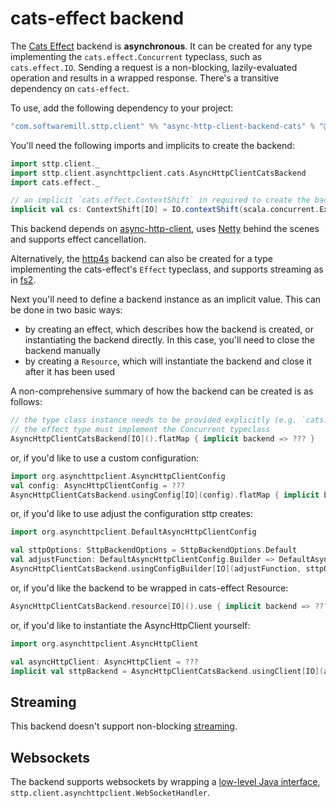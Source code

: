 # cats-effect backend

The [Cats Effect](https://github.com/typelevel/cats-effect) backend is **asynchronous**. It can be created for any type implementing the `cats.effect.Concurrent` typeclass, such as `cats.effect.IO`. Sending a request is a non-blocking, lazily-evaluated operation and results in a wrapped response. There's a transitive dependency on `cats-effect`. 

To use, add the following dependency to your project:

```scala
"com.softwaremill.sttp.client" %% "async-http-client-backend-cats" % "@VERSION@"
```
You'll need the following imports and implicits to create the backend:
```scala mdoc:silent
import sttp.client._
import sttp.client.asynchttpclient.cats.AsyncHttpClientCatsBackend
import cats.effect._

// an implicit `cats.effect.ContextShift` in required to create the backend; here, for `cats.effect.IO`:
implicit val cs: ContextShift[IO] = IO.contextShift(scala.concurrent.ExecutionContext.global)
```
           
This backend depends on [async-http-client](https://github.com/AsyncHttpClient/async-http-client), uses [Netty](http://netty.io) behind the scenes and supports effect cancellation. 

Alternatively, the [http4s](http4s.md) backend can also be created for a type implementing the cats-effect's `Effect` typeclass, and supports streaming as in [fs2](fs2.md).  

Next you'll need to define a backend instance as an implicit value. This can be done in two basic ways:

* by creating an effect, which describes how the backend is created, or instantiating the backend directly. In this case, you'll need to close the backend manually
* by creating a `Resource`, which will instantiate the backend and close it after it has been used

A non-comprehensive summary of how the backend can be created is as follows:

```scala mdoc:compile-only
// the type class instance needs to be provided explicitly (e.g. `cats.effect.IO`). 
// the effect type must implement the Concurrent typeclass
AsyncHttpClientCatsBackend[IO]().flatMap { implicit backend => ??? }
```
or, if you'd like to use a custom configuration:
```scala mdoc:compile-only
import org.asynchttpclient.AsyncHttpClientConfig
val config: AsyncHttpClientConfig = ???
AsyncHttpClientCatsBackend.usingConfig[IO](config).flatMap { implicit backend => ??? }
```
or, if you'd like to use adjust the configuration sttp creates:
```scala mdoc:compile-only
import org.asynchttpclient.DefaultAsyncHttpClientConfig

val sttpOptions: SttpBackendOptions = SttpBackendOptions.Default 
val adjustFunction: DefaultAsyncHttpClientConfig.Builder => DefaultAsyncHttpClientConfig.Builder = ???
AsyncHttpClientCatsBackend.usingConfigBuilder[IO](adjustFunction, sttpOptions).flatMap { implicit backend => ??? }
```
or, if you'd like the backend to be wrapped in cats-effect Resource:
```scala mdoc:compile-only
AsyncHttpClientCatsBackend.resource[IO]().use { implicit backend => ??? }
```
or, if you'd like to instantiate the AsyncHttpClient yourself:
```scala mdoc:compile-only
import org.asynchttpclient.AsyncHttpClient

val asyncHttpClient: AsyncHttpClient = ??? 
implicit val sttpBackend = AsyncHttpClientCatsBackend.usingClient[IO](asyncHttpClient)
```

## Streaming

This backend doesn't support non-blocking [streaming](../requests/streaming.md).

## Websockets

The backend supports websockets by wrapping a [low-level Java interface](../websockets.md), `sttp.client.asynchttpclient.WebSocketHandler`.
